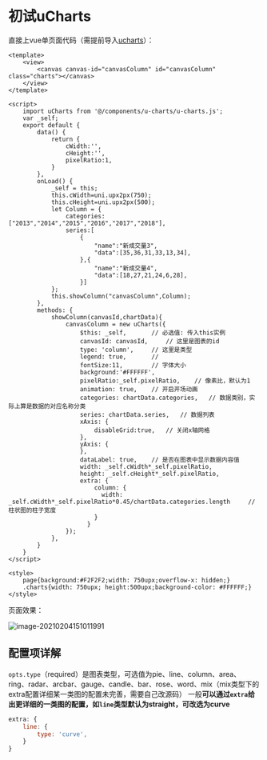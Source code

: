 # 初试uCharts

直接上vue单页面代码（需提前导入[ucharts](https://ext.dcloud.net.cn/plugin?id=271)）：

```vue
<template>
	<view>
		<canvas canvas-id="canvasColumn" id="canvasColumn" class="charts"></canvas>
	</view>
</template>

<script>
	import uCharts from '@/components/u-charts/u-charts.js';
	var _self;
	export default {
		data() {
			return {
				cWidth:'',
				cHeight:'',
				pixelRatio:1,
			}
		},
		onLoad() {
			_self = this;
			this.cWidth=uni.upx2px(750);
			this.cHeight=uni.upx2px(500);
			let Column = {
				categories: ["2013","2014","2015","2016","2017","2018"],
				series:[
					{
						"name":"新成交量3",
						"data":[35,36,31,33,13,34],
					},{
						"name":"新成交量4",
						"data":[18,27,21,24,6,28],
					}]
			};
			this.showColumn("canvasColumn",Column);
		},
		methods: {
			showColumn(canvasId,chartData){
				canvasColumn = new uCharts({
					$this: _self,		// 必选值: 传入this实例
					canvasId: canvasId,		// 这里是图表的id
					type: 'column',		// 这里是类型
					legend: true,		// 
					fontSize:11,		// 字体大小
					background:'#FFFFFF',	
					pixelRatio:_self.pixelRatio,	// 像素比，默认为1
					animation: true,	// 开启开场动画
					categories: chartData.categories,	// 数据类别，实际上算是数据的对应名称分类
					series: chartData.series,	// 数据列表
					xAxis: {
						disableGrid:true,	// 关闭x轴网格
					},
					yAxis: {
					},
					dataLabel: true,	// 是否在图表中显示数据内容值
					width: _self.cWidth*_self.pixelRatio,
					height: _self.cHeight*_self.pixelRatio,
					extra: {
						column: {
						  width: _self.cWidth*_self.pixelRatio*0.45/chartData.categories.length		// 柱状图的柱子宽度
						}
					  }
				});
			},
		}
	}
</script>

<style>
	page{background:#F2F2F2;width: 750upx;overflow-x: hidden;}
	.charts{width: 750upx; height:500upx;background-color: #FFFFFF;}
</style>
```

页面效果：

![image-20210204151011991](https://gitee.com/rogerskelamen/mdpic/raw/master/img/image-20210204151011991.png)

## 配置项详解

`opts.type`（required）是图表类型，可选值为pie、line、column、area、ring、radar、arcbar、gauge、candle、bar、rose、word、mix（mix类型下的extra配置详细某一类图的配置未完善，需要自己改源码）
一般**可以通过`extra`给出更详细的一类图的配置，如`line`类型默认为straight，可改选为curve**

```js
extra: {
    line: {
        type: 'curve',
    }
}
```

